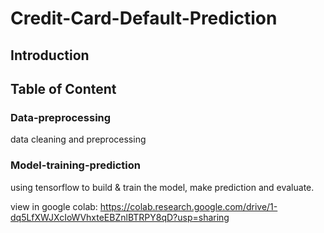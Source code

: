 # Credit-Card-Default-Prediction
## Introduction




## Table of Content
### Data-preprocessing
data cleaning and preprocessing
### Model-training-prediction
using tensorflow to build & train the model, make prediction and evaluate.

view in google colab:
https://colab.research.google.com/drive/1-dq5LfXWJXcIoWVhxteEBZnlBTRPY8qD?usp=sharing
